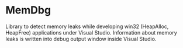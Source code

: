 MemDbg
======

Library to detect memory leaks while developing win32 (HeapAlloc, HeapFree) applications under Visual Studio. Information about memory leaks is written into debug output window inside Visual Studio.

